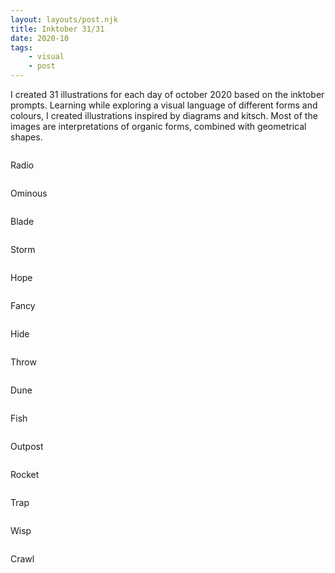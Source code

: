 ```yaml
---
layout: layouts/post.njk
title: Inktober 31/31
date: 2020-10
tags: 
    - visual
    - post
---
```



<p class="text">
I created 31 illustrations for each day of october 2020 based on the inktober prompts. Learning while exploring a visual language of different forms and colours, I created illustrations inspired by diagrams and kitsch. Most of the images are interpretations of organic forms, combined with geometrical shapes.
</p>

<div class="grid-container">
    <div class="grid-item">
        <img src="{{ '/assets/styles/img/ink-radio.jpg' | url }}" alt=""/>
            <p>Radio</p>
    </div>
    <div class="grid-item">
        <img src="{{ '/assets/styles/img/ink-ominous.jpg' | url }}" alt=""/>
            <p>Ominous</p>
    </div> 
</div>

<div class="grid-container">
    <div class="grid-item">
        <img src="{{ '/assets/styles/img/ink-blade.jpg' | url }}" alt=""/>
            <p>Blade</p>
    </div> 
    <div class="grid-item">
    <img src="{{ '/assets/styles/img/ink-storm.jpg' | url }}" alt=""/>
        <p>Storm</p>
    </div>
    <div class="grid-item">
    <img src="{{ '/assets/styles/img/ink-hope.jpg' | url }}" alt=""/>
        <p>Hope</p>
    </div> 
</div>

<div class="grid-container">
    <div class="grid-item">
        <img src="{{ '/assets/styles/img/ink-fancy.jpg' | url }}" alt=""/>
            <p>Fancy</p>
    </div>
            <div class="grid-item">
        <img src="{{ '/assets/styles/img/ink-hide.jpg' | url }}" alt=""/>
            <p>Hide</p>
        </div>
</div>


<div class="grid-container">
    <div class="grid-item">
    <img src="{{ '/assets/styles/img/ink-throw.jpg' | url }}" alt=""/>
        <p>Throw</p>
    </div> 
    <div class="grid-item">
        <img src="{{ '/assets/styles/img/ink-dune.jpg' | url }}" alt=""/>
            <p>Dune</p>
    </div>
    <div class="grid-item">
        <img src="{{ '/assets/styles/img/ink-fish.jpg' | url }}" alt=""/>
            <p>Fish</p>
    </div> 
</div>

<div class="grid-container">
        <div class="grid-item">
        <img src="{{ '/assets/styles/img/ink-outpost.jpg' | url }}" alt=""/>
            <p>Outpost</p>
        </div>
        <div class="grid-item">
            <img src="{{ '/assets/styles/img/ink-rocket.jpg' | url }}" alt=""/>
            <p>Rocket</p>
        </div>
</div>


<div class="grid-container">
    <div class="grid-item">
        <img src="{{ '/assets/styles/img/ink-trap.jpg' | url }}" alt=""/>
            <p>Trap</p>
    </div> 
    <div class="grid-item">
        <img src="{{ '/assets/styles/img/ink-wisp.jpg' | url }}" alt=""/>
            <p>Wisp</p>
    </div> 
        <div class="grid-item">
        <img src="{{ '/assets/styles/img/ink-crawl.jpg' | url }}" alt=""/>
            <p>Crawl</p>
    </div>
</div>
